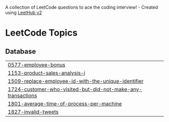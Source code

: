 A collection of LeetCode questions to ace the coding interview! - Created using [LeetHub v2](https://github.com/arunbhardwaj/LeetHub-2.0)
<!---LeetCode Topics Start-->
# LeetCode Topics
## Database
|  |
| ------- |
| [0577-employee-bonus](https://github.com/Atir-Suhail/LeetCode/tree/master/0577-employee-bonus) |
| [1153-product-sales-analysis-i](https://github.com/Atir-Suhail/LeetCode/tree/master/1153-product-sales-analysis-i) |
| [1509-replace-employee-id-with-the-unique-identifier](https://github.com/Atir-Suhail/LeetCode/tree/master/1509-replace-employee-id-with-the-unique-identifier) |
| [1724-customer-who-visited-but-did-not-make-any-transactions](https://github.com/Atir-Suhail/LeetCode/tree/master/1724-customer-who-visited-but-did-not-make-any-transactions) |
| [1801-average-time-of-process-per-machine](https://github.com/Atir-Suhail/LeetCode/tree/master/1801-average-time-of-process-per-machine) |
| [1827-invalid-tweets](https://github.com/Atir-Suhail/LeetCode/tree/master/1827-invalid-tweets) |
<!---LeetCode Topics End-->